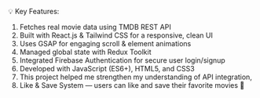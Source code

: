💡 Key Features:
1. Fetches real movie data using TMDB REST API
2. Built with React.js & Tailwind CSS for a responsive, clean UI
3. Uses GSAP for engaging scroll & element animations
4. Managed global state with Redux Toolkit
5. Integrated Firebase Authentication for secure user login/signup
6. Developed with JavaScript (ES6+), HTML5, and CSS3
7. This project helped me strengthen my understanding of API integration, 
8. Like & Save System — users can like and save their favorite movies 🎥
